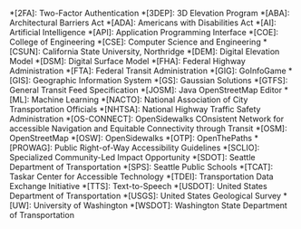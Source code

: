 *[2FA]: Two-Factor Authentication
*[3DEP]: 3D Elevation Program
*[ABA]: Architectural Barriers Act
*[ADA]: Americans with Disabilities Act
*[AI]: Artificial Intelligence
*[API]: Application Programming Interface
*[COE]: College of Engineering
*[CSE]: Computer Science and Engineering
*[CSUN]: California State University, Northridge
*[DEM]: Digital Elevation Model
*[DSM]: Digital Surface Model
*[FHA]: Federal Highway Administration
*[FTA]: Federal Transit Administration
*[GIG]: GoInfoGame
*[GIS]: Geographic Information System
*[GS]: Gaussian Solutions
*[GTFS]: General Transit Feed Specification
*[JOSM]: Java OpenStreetMap Editor
*[ML]: Machine Learning
*[NACTO]: National Association of City Transportation Officials
*[NHTSA]: National Highway Traffic Safety Administration
*[OS-CONNECT]: OpenSidewalks COnsistent Network for accessible Navigation and Equitable Connectivity through Transit
*[OSM]: OpenStreetMap
*[OSW]: OpenSidewalks
*[OTP]: OpenThePaths
*[PROWAG]: Public Right-of-Way Accessibility Guidelines
*[SCLIO]: Specialized Community-Led Impact Opportunity
*[SDOT]: Seattle Department of Transportation
*[SPS]: Seattle Public Schools
*[TCAT]: Taskar Center for Accessible Technology
*[TDEI]: Transportation Data Exchange Initiative
*[TTS]: Text-to-Speech
*[USDOT]: United States Department of Transportation
*[USGS]: United States Geological Survey
*[UW]: University of Washington
*[WSDOT]: Washington State Department of Transportation
